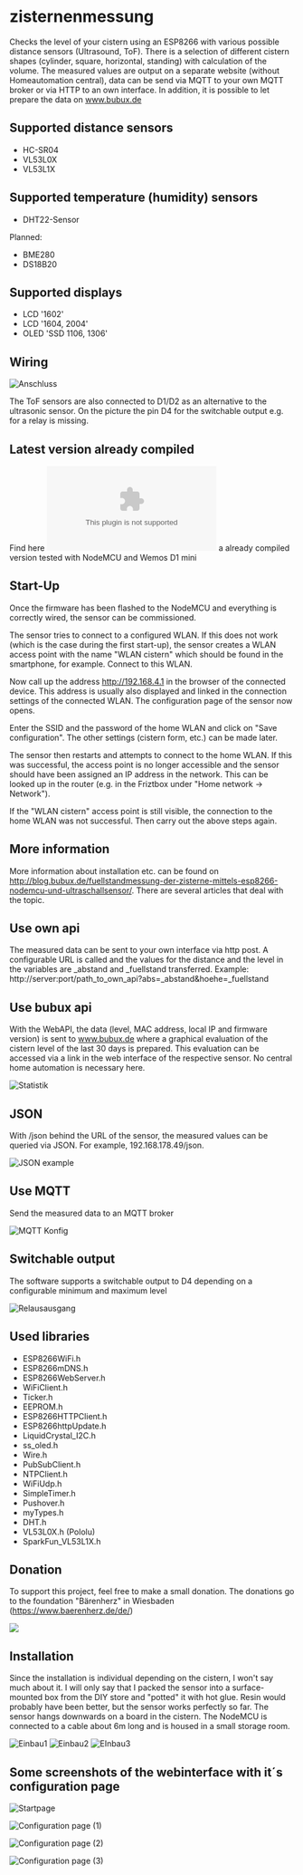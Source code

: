 # zisternenmessung
Checks the level of your cistern using an ESP8266 with various possible distance sensors (Ultrasound, ToF). 
There is a selection of different cistern shapes (cylinder, square, horizontal, standing) with calculation of the volume. The measured values are output on a separate website (without Homeautomation central), data can be send via MQTT to your own MQTT broker or via HTTP to an own interface. In addition, it is possible to let prepare the data on www.bubux.de

## Supported distance sensors

- HC-SR04
- VL53L0X
- VL53L1X

## Supported temperature (humidity) sensors

- DHT22-Sensor

Planned:
- BME280
- DS18B20

## Supported displays

- LCD '1602'
- LCD '1604, 2004'
- OLED 'SSD 1106, 1306'


## Wiring

![Anschluss](https://github.com/diefenbecker/zisternenmessung/blob/main/wiring.PNG?raw=true)

The ToF sensors are also connected to D1/D2 as an alternative to the ultrasonic sensor.
On the picture the pin D4 for the switchable output e.g. for a relay is missing.

## Latest version already compiled

Find here ![Version 1030](https://github.com/diefenbecker/zisternenmessung/blob/main/zisterne_1030.bin?raw=true) a already compiled version tested with NodeMCU and Wemos D1 mini

## Start-Up

Once the firmware has been flashed to the NodeMCU and everything is correctly wired, the sensor can be commissioned.

The sensor tries to connect to a configured WLAN. If this does not work (which is the case during the first start-up), the sensor creates a WLAN access point with the name "WLAN cistern" which should be found in the smartphone, for example. Connect to this WLAN.

Now call up the address http://192.168.4.1 in the browser of the connected device. This address is usually also displayed and linked in the connection settings of the connected WLAN. The configuration page of the sensor now opens.

Enter the SSID and the password of the home WLAN and click on "Save configuration". The other settings (cistern form, etc.) can be made later.

The sensor then restarts and attempts to connect to the home WLAN. If this was successful, the access point is no longer accessible and the sensor should have been assigned an IP address in the network. This can be looked up in the router (e.g. in the Friztbox under "Home network -> Network").

If the "WLAN cistern" access point is still visible, the connection to the home WLAN was not successful. Then carry out the above steps again.


## More information

More information about installation etc. can be found on http://blog.bubux.de/fuellstandmessung-der-zisterne-mittels-esp8266-nodemcu-und-ultraschallsensor/. There are several articles that deal with the topic.


## Use own api

The measured data can be sent to your own interface via http post. A configurable URL is called and the values for the distance and the level in the variables are _abstand and _fuellstand transferred. Example: http://server:port/path_to_own_api?abs=_abstand&hoehe=_fuellstand

## Use bubux api

With the WebAPI, the data (level, MAC address, local IP and firmware version) is sent to www.bubux.de where a graphical evaluation of the cistern level of the last 30 days is prepared. This evaluation can be accessed via a link in the web interface of the respective sensor. No central home automation is necessary here.

![Statistik](https://github.com/diefenbecker/zisternenmessung/blob/main/stats.PNG?raw=true)

## JSON
  
With /json behind the URL of the sensor, the measured values can be queried via JSON. For example, 192.168.178.49/json.

![JSON example](https://github.com/diefenbecker/zisternenmessung/blob/main/json.PNG?raw=true)
  
## Use MQTT

Send the measured data to an MQTT broker

![MQTT Konfig](https://github.com/diefenbecker/zisternenmessung/blob/main/mqtt.PNG?raw=true)


## Switchable output

The software supports a switchable output to D4 depending on a configurable minimum and maximum level

![Relausausgang](https://github.com/diefenbecker/zisternenmessung/blob/main/relais.PNG?raw=true)

## Used libraries

- ESP8266WiFi.h
- ESP8266mDNS.h
- ESP8266WebServer.h
- WiFiClient.h
- Ticker.h
- EEPROM.h
- ESP8266HTTPClient.h
- ESP8266httpUpdate.h
- LiquidCrystal_I2C.h
- ss_oled.h
- Wire.h
- PubSubClient.h
- NTPClient.h
- WiFiUdp.h
- SimpleTimer.h
- Pushover.h
- myTypes.h
- DHT.h
- VL53L0X.h (Pololu)
- SparkFun_VL53L1X.h

## Donation

To support this project, feel free to make a small donation. The donations go to the foundation "Bärenherz" in Wiesbaden (https://www.baerenherz.de/de/)

[![](https://www.paypalobjects.com/en_US/i/btn/btn_donateCC_LG.gif)](https://www.paypal.com/donate/?hosted_button_id=2GUA7DMLQRAUY)

## Installation

Since the installation is individual depending on the cistern, I won't say much about it. I will only say that I packed the sensor into a surface-mounted box from the DIY store and "potted" it with hot glue. Resin would probably have been better, but the sensor works perfectly so far. The sensor hangs downwards on a board in the cistern. The NodeMCU is connected to a cable about 6m long and is housed in a small storage room.

![Einbau1](https://github.com/diefenbecker/zisternenmessung/blob/main/einbau1.PNG?raw=true)
![Einbau2](https://github.com/diefenbecker/zisternenmessung/blob/main/einbau2.PNG?raw=true)
![EInbau3](https://github.com/diefenbecker/zisternenmessung/blob/main/einbau3.PNG?raw=true)

## Some screenshots of the webinterface with it´s configuration page

![Startpage](https://github.com/diefenbecker/zisternenmessung/blob/main/startseite.PNG?raw=true)

![Configuration page (1)](https://github.com/diefenbecker/zisternenmessung/blob/main/konfig1.PNG?raw=true)

![Configuration page (2)](https://github.com/diefenbecker/zisternenmessung/blob/main/konfig2.PNG?raw=true)

![Configuration page (3)](https://github.com/diefenbecker/zisternenmessung/blob/main/konfig3.PNG?raw=true)
